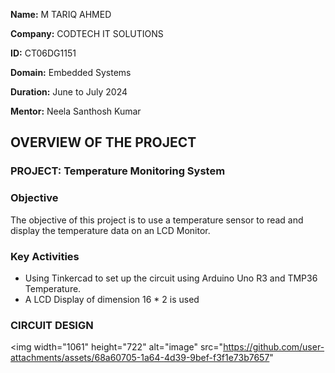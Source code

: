 **Name:** M TARIQ AHMED

**Company:** CODTECH IT SOLUTIONS

**ID:** CT06DG1151

**Domain:** Embedded Systems

**Duration:** June to July 2024

**Mentor:** Neela Santhosh Kumar

## OVERVIEW OF THE PROJECT

### PROJECT: Temperature Monitoring System

### Objective
The objective of this project is to use a temperature sensor to read and display the temperature data on an LCD Monitor.

### Key Activities 
-  Using Tinkercad to set up the circuit using Arduino Uno R3 and TMP36 Temperature.
-  A LCD Display of dimension 16 * 2 is used   
  
### CIRCUIT DESIGN

<img width="1061" height="722" alt="image" src="https://github.com/user-attachments/assets/68a60705-1a64-4d39-9bef-f3f1e73b7657"


